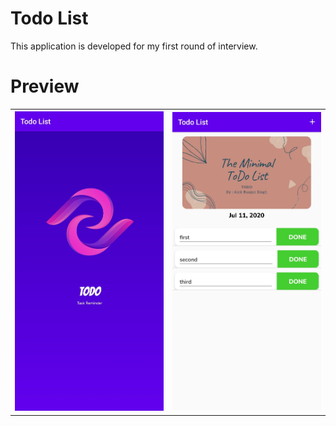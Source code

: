 # Todo List

This application is developed for my first round of interview.

# Preview

<table width="100%">
	<tr>
    	  <th width="33%"><img src="p1.jpg"></th>
    		<th width="33%"><img src="p2.jpg"></th>
	</tr>
</table>


